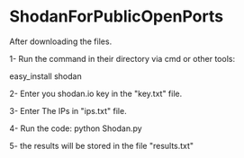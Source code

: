 # ShodanForPublicOpenPorts

After downloading the files.

1- Run the command in their directory via cmd or other tools:

easy_install shodan

2- Enter you shodan.io key in the "key.txt" file.

3- Enter The IPs in "ips.txt" file.

4- Run the code:
    python Shodan.py
    
5- the results will be stored in the file "results.txt"
